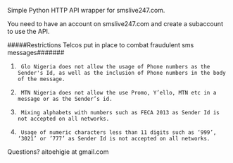Simple Python HTTP API wrapper for smslive247.com.

You need to have an account on smslive247.com and create a subaccount to use the API.

#####Restrictions Telcos put in place to combat fraudulent sms messages#######
1.      Glo Nigeria does not allow the usage of Phone numbers as the Sender's Id, as well as the inclusion of Phone numbers in the body of the message.
2.      MTN Nigeria does not allow the use Promo, Y’ello, MTN etc in a message or as the Sender’s id.
3.      Mixing alphabets with numbers such as FECA 2013 as Sender Id is not accepted on all networks.
4.      Usage of numeric characters less than 11 digits such as ‘999’, ‘3021’ or ’777’ as Sender Id is not accepted on all networks.

Questions? aitoehigie at gmail.com
